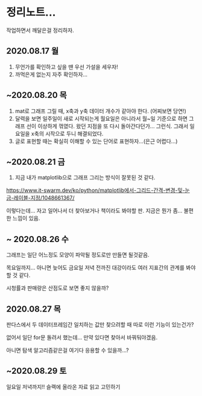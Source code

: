 # 정리노트...

작업하면서 깨달은걸 정리하자.

## 2020.08.17 월

1. 무언가를 확인하고 싶을 땐 우선 가설을 세우자!
2. 까먹은게 없는지 자주 확인하자...

## ~2020.08.20 목

1. mat로 그래프 그릴 때, x축과 y축 데이터 개수가 같아야 한다. (어찌보면 당연!)
2. 달력을 보면 일주일이 새로 시작되는게 월요일은 아니라서 월~일 기준으로 하면 그래프 선이 이상하게 꺾였다. 왔던 지점을 또 다시 돌아간다던가... 그런식. 그래서 일요일을 x축의 시작으로 두니 해결되었다.
3. 글로 표현할 때는 확실히 이해할 수 있는 단어로 표현하자...(은근 어렵다...)

## ~2020.08.21 금

1. 지금 내가 matplotlib으로 그래프 그리는 방식이 잘못된 것 같다. 

https://www.it-swarm.dev/ko/python/matplotlib에서-그리드-간격-변경-및-눈금-레이블-지정/1048661367/

이렇다는데... 자고 일어나서 더 찾아보거나 책이라도 봐야할 판. 지금은 뭔가 좀... 불편한 느낌이 있음.

## ~ 2020.08.26 수

그래프는 일단 어느정도 모양이 파악될 정도로만 만들면 될것같음.

목요일까지... 아니면 늦어도 금요일 저녁 전까진 대강이라도 여러 지표간의 관계를 봐야할 것 같다.

시청률과 판매량은 산점도로 보면 좋지 않을까?

## 2020.08.27 목

판다스에서 두 데이터프레임간 일치하는 값만 찾으려할 때 따로 이런 기능이 있는건가?

없어서 일단 for문 돌려서 했는데... 만약 있다면 찾아서 바꿔둬야겠음. 

아니면 탐색 알고리즘같은걸 여기다 응용할 수 있을까...?

## ~2020.08.29 토 

일요일 저녁까지!! 슬랙에 올라온 자료 읽고 고민하기


